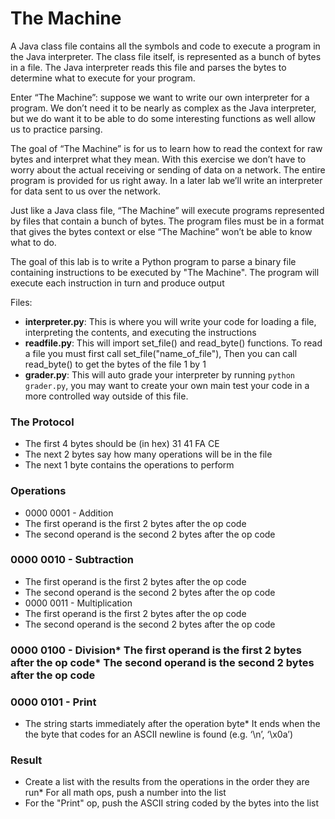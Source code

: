 # The Machine

A Java class file contains all the symbols and code to execute a program in the Java interpreter. The class file itself, is represented as a bunch of bytes in a file. The Java interpreter reads this file and parses the bytes to determine what to execute for your program.

Enter “The Machine”: suppose we want to write our own interpreter for a program. We don’t need it to be nearly as complex as the Java interpreter, but we do want it to be able to do some interesting functions as well allow us to practice parsing.

The goal of “The Machine” is for us to learn how to read the context for raw bytes and interpret what they mean. With this exercise we don’t have to worry about the actual receiving or sending of data on a network. The entire program is provided for us right away. In a later lab we’ll write an interpreter for data sent to us over the network.

Just like a Java class file, “The Machine” will execute programs represented by files that contain a bunch of bytes. The program files must be in a format that gives the bytes context or else “The Machine” won’t be able to know what to do.

The goal of this lab is to write a Python program to parse a binary file containing instructions to be executed by "The Machine". The program will execute each instruction in turn and produce output

Files:
* **interpreter.py**: This is where you will write your code for loading a file, interpreting the contents, and executing the instructions
* **readfile.py**: This will import set_file() and read_byte() functions. To read a file you must first call set_file("name_of_file"), Then you can call read_byte() to get the bytes of the file 1 by 1
* **grader.py**: This will auto grade your interpreter by running `python grader.py`, you may want to create your own main test your code in a more controlled way outside of this file.


### The Protocol ###
* The first 4 bytes should be (in hex) 31 41 FA CE
* The next 2 bytes say how many operations will be in the file
* The next 1 byte contains the operations to perform

### Operations ###
* 0000 0001 - Addition
* The first operand is the first 2 bytes after the op code
* The second operand is the second 2 bytes after the op code
### 0000 0010 - Subtraction
* The first operand is the first 2 bytes after the op code
* The second operand is the second 2 bytes after the op code
* 0000 0011 - Multiplication
* The first operand is the first 2 bytes after the op code
* The second operand is the second 2 bytes after the op code
### 0000 0100 - Division*  The first operand is the first 2 bytes after the op code*  The second operand is the second 2 bytes after the op code
### 0000 0101 - Print
* The string starts immediately after the operation byte*  It ends when the the byte that codes for an ASCII newline is found (e.g. ‘\n’, ‘\x0a’)

### Result ###
* Create a list with the results from the operations in the order they are run*  For all math ops, push a number into the list
* For the "Print" op, push the ASCII string coded by the bytes into the list
